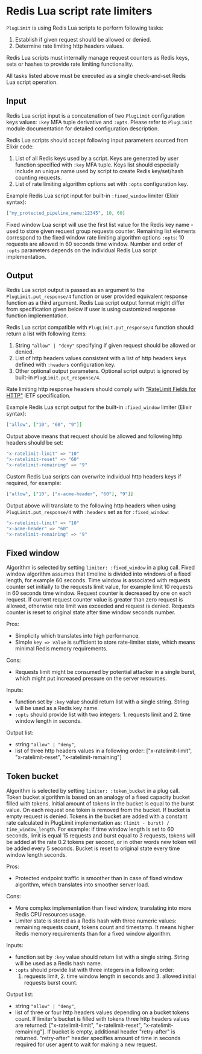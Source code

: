 # Redis Lua script rate limiters

`PlugLimit` is using Redis Lua scripts to perform following tasks:
1. Establish if given request should be allowed or denied.
2. Determine rate limiting http headers values.

Redis Lua scripts must internally manage request counters as Redis keys, sets or hashes to provide
rate limiting functionality.

All tasks listed above must be executed as a single check-and-set Redis Lua script operation.

## Input
Redis Lua script input is a concatenation of two `PlugLimit` configuration keys values:
`:key` MFA tuple derivative and `:opts`. Please refer to `PlugLimit` module documentation for
detailed configuration description.

Redis Lua scripts should accept following input parameters sourced from Elixir code:
1. List of all Redis keys used by a script. Keys are generated by user function specified with
   `:key` MFA tuple.
   Keys list should especially include an unique name used by script to create Redis key/set/hash
   counting requests.
2. List of rate limiting algorithm options set with `:opts` configuration key.

Example Redis Lua script input for built-in `:fixed_window` limiter (Elixir syntax):
```elixir
["my_protected_pipeline_name:12345", 10, 60]
```

Fixed window Lua script will use the first list value for the Redis key name - used to store given
request group requests counter.
Remaining list elements correspond to the fixed window rate limiting algorithm options `:opts`:
10 requests are allowed in 60 seconds time window.
Number and order of `:opts` parameters depends on the individual Redis Lua script implementation.

## Output
Redis Lua script output is passed as an argument to the `PlugLimit.put_response/4` function or user
provided equivalent response function as a third argument.
Redis Lua script output format might differ from specification given below if user is using
customized response function implementation.

Redis Lua script compatible with `PlugLimit.put_response/4` function should return a list with
following items:
1. String `"allow" | "deny"` specifying if given request should be allowed or denied.
2. List of http headers values consistent with a list of http headers keys defined with `:headers`
   configuration key.
3. Other optional output parameters. Optional script output is ignored by built-in
   `PlugLimit.put_response/4`.

Rate limiting http response headers should comply with
["RateLimit Fields for HTTP"](https://datatracker.ietf.org/doc/draft-ietf-httpapi-ratelimit-headers/)
IETF specification.

Example Redis Lua script output for the built-in `:fixed_window` limiter (Elixir syntax):
```elixir
["allow", ["10", "60", "9"]]
```

Output above means that request should be allowed and following http headers should be set:
```elixir
"x-ratelimit-limit" => "10"
"x-ratelimit-reset" => "60"
"x-ratelimit-remaining" => "9"
```

Custom Redis Lua scripts can overwrite individual http headers keys if required, for example:
```elixir
["allow", ["10", ["x-acme-header", "60"], "9"]]
```
Output above will translate to the following http headers when using `PlugLimit.put_response/4`
with `:headers` set as for `:fixed_window`:
```elixir
"x-ratelimit-limit" => "10"
"x-acme-header" => "60"
"x-ratelimit-remaining" => "9"
```

## Fixed window
Algorithm is selected by setting `limiter: :fixed_window` in a plug call.
Fixed window algorithm assumes that timeline is divided into windows of a fixed length, for example
60 seconds. Time window is associated with requests counter set initially to the requests limit
value, for example limit 10 requests in 60 seconds time window.
Request counter is decreased by one on each request. If current request counter value is greater
than zero request is allowed, otherwise rate limit was exceeded and request is denied.
Requests counter is reset to original state after time window seconds number.

Pros:
* Simplicity which translates into high performance.
* Simple `key => value` is sufficient to store rate-limiter state, which means minimal Redis memory
  requirements.

Cons:
* Requests limit might be consumed by potential attacker in a single burst, which might put
  increased pressure on the server resources.

Inputs:
* function set by `:key` value should return list with a single string. String will be used as a
  Redis key name.
* `:opts` should provide list with two integers: 1. requests limit and 2. time window length in seconds.

Output list:
* string `"allow" | "deny"`,
* list of three http headers values in a following order:
  ["x-ratelimit-limit", "x-ratelimit-reset", "x-ratelimit-remaining"]

## Token bucket
Algorithm is selected by setting `limiter: :token_bucket` in a plug call.
Token bucket algorithm is based on an analogy of a fixed capacity bucket filled with tokens.
Initial amount of tokens in the bucket is equal to the burst value.
On each request one token is removed from the bucket. If bucket is empty request is denied.
Tokens in the bucket are added with a constant rate calculated in PlugLimit implementation as:
`(limit - burst) / time_window_length`.
For example: if time window length is set to 60 seconds, limit is equal 15 requests and
burst equal to 3 requests, tokens will be added at the rate 0.2 tokens per second, or in other
words new token will be added every 5 seconds.
Bucket is reset to original state every time window length seconds.

Pros:
* Protected endpoint traffic is smoother than in case of fixed window algorithm, which translates
  into smoother server load.

Cons:
* More complex implementation than fixed window, translating into more Redis CPU resources usage.
* Limiter state is stored as a Redis hash with three numeric values: remaining requests count,
  tokens count and timestamp. It means higher Redis memory requirements than for a fixed window algorithm.

Inputs:
* function set by `:key` value should return list with a single string. String will be used as a
  Redis hash name.
* `:opts` should provide list with three integers in a following order:
  1. requests limit, 2. time window length in seconds and 3. allowed initial requests burst count.

Output list:
* string `"allow" | "deny"`,
* list of three or four http headers values depending on a bucket tokens count.
  If limiter's bucket is filled with tokens three http headers values are returned:
  ["x-ratelimit-limit", "x-ratelimit-reset", "x-ratelimit-remaining"].
  If bucket is empty, additional header "retry-after" is returned. "retry-after" header specifies
  amount of time in seconds required for user agent to wait for making a new request.

